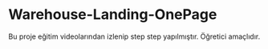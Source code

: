# Warehouse-Landing-OnePage
Bu proje eğitim videolarından izlenip step step yapılmıştır. 
Öğretici amaçlıdır.
